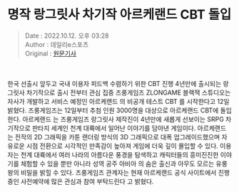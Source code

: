 <!-- 타이틀 -->  
# 명작 랑그릿사 차기작 아르케랜드 CBT 돌입  
<!-- 기사 정보 -->  
> Date : 2022.10.12. 오후 03:28  
> Author : 데일리e스포츠  
> Original : [원문기사](https://n.news.naver.com/mnews/article/347/0000167118?sid=105)  
<br/>  
<!-- 대표 이미지 -->  
<img alt="" src="https://imgnews.pstatic.net/image/347/2022/10/12/2022101215262001206da2c546b3a1245817854_20221012152801540.jpg?type=w647"/>  
<br/><br/>  
<!-- 기사 본문 -->  
한국 선출시 앞두고 국내 이용자 피드백 수렴하기 위한 CBT 진행 4년만에 출시되는 랑그릿사 차기작으로 출시 전부터 관심 집중 즈룽게임즈 ZLONGAME 블랙잭 스튜디오는 자사가 개발하고 서비스 예정인 아르케랜드 의 비공개 테스트 CBT 를 시작한다고 12일 밝혔다.
즈룽게임즈는 12일부터 추첨 인원 3000명을 대상으로 아르케랜드 CBT에 돌입한다.
아르케랜드 는 즈룽게임즈 랑그릿사 제작진이 4년만에 새롭게 선보이는 SRPG 차기작으로 판타지 세계인 천계 대륙에서 일어난 이야기를 담아낸 게임이다.
아르케랜드 는 전작의 2D 그래픽을 카툰 랜더링 방식의 3D 그래픽으로 대폭 업그레이드했으며 자유로운 시점 전환으로 시각적인 만족감이 높아져 게임에 더욱 깊이 몰입할 수 있다.
이용자는 천계 대륙에서 여러 나라의 아름다운 풍경을 탐색하고 캐릭터들의 흥미진진한 이야기를 체험할 수 있을 뿐만 아니라 성역 공주 아비아 의 숨은 출신과 아무도 모르는 유룽왕의 비밀을 밝힐 수 있다.
즈룽게임즈 관계자는 현재 아르케랜드 공식 사이트에서 진행 중인 사전예약에 많은 관심과 참여 부탁드린다 고 밝혔다.  
<br/><br/><br/>  

